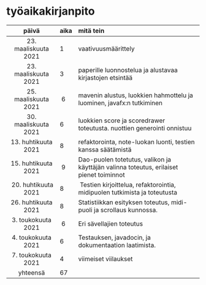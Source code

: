 # työaikakirjanpito

| päivä | aika | mitä tein  |
| :----:|:-----| :-----|
| 23. maaliskuuta 2021 | 1 | vaativuusmäärittely |
| 23. maaliskuuta 2021 | 3 | paperille luonnostelua ja alustavaa kirjastojen etsintää |
| 25. maaliskuuta 2021 | 6 | mavenin alustus, luokkien hahmottelu ja luominen, javafx:n tutkiminen |
| 30. maaliskuuta 2021 | 6 | luokkien score ja scoredrawer toteutusta. nuottien generointi onnistuu |
| 13. huhtikuuta 2021  | 8 | refaktorointa, note-luokan luonti, testien kanssa säätämistä |
| 15. huhtikuuta 2021  | 9 | Dao-puolen totetutus, valikon ja käyttäjän valinna toteutus, erilaiset pienet toiminnot|
| 20. huhtikuuta 2021  | 8 | Testien kirjoittelua, refaktorointia, midipuolen tutkimista ja toteutusta|
| 26. huhtikuuta 2021  | 8 | Statistiikkan esityksen toteutus, midi-puoli ja scrollaus kunnossa. |
| 3. toukokuuta 2021 | 6 | Eri sävellajien toteutus |
| 4. toukokuuta 2021 | 6 | Testauksen, javadocin, ja dokumentaation laatimista.|
| 7. toukokuuta 2021 | 4 | viimeiset viilaukset |
| yhteensä | 67 |
